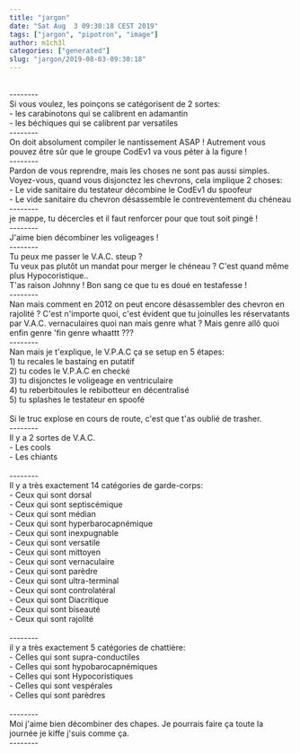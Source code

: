 ```yaml
---
title: "jargon"
date: "Sat Aug  3 09:30:18 CEST 2019"
tags: ["jargon", "pipotron", "image"]
author: m1ch3l
categories: ["generated"]
slug: "jargon/2019-08-03-09:30:18"
---
```


<br />--------<br />Si vous voulez, les poinçons se catégorisent de 2 sortes:<br />- les carabinotons qui se calibrent en adamantin<br />- les béchiques qui se calibrent par versatiles<br />--------<br />On doit absolument compiler le nantissement ASAP ! Autrement vous pouvez être sûr que le groupe CodEv1 va vous péter à la figure !<br />--------<br />Pardon de vous reprendre, mais les choses ne sont pas aussi simples. Voyez-vous, quand vous disjonctez les chevrons, cela implique 2 choses: <br />- Le vide sanitaire du testateur décombine le CodEv1 du spoofeur<br />- Le vide sanitaire du chevron désassemble le contreventement du chéneau<br />--------<br />je mappe, tu décercles et il faut renforcer pour que tout soit pingé !<br />--------<br />J'aime bien décombiner les voligeages !<br />--------<br />Tu peux me passer le V.A.C. steup ? <br />Tu veux pas plutôt un mandat pour merger le chéneau ? C'est quand même plus Hypocoristique.. <br />T'as raison Johnny ! Bon sang ce que tu es doué en testafesse !<br />--------<br />Nan mais comment en 2012 on peut encore désassembler des chevron en rajolité ? C'est n'importe quoi, c'est évident que tu joinulles les réservatants par V.A.C. vernaculaires quoi nan mais genre what ? Mais genre allô quoi enfin genre 'fin genre whaattt ???<br />--------<br />Nan mais je t'explique, le V.P.A.C ça se setup en 5 étapes:<br />1) tu recales le bastaing en putatif<br />2) tu codes le V.P.A.C en checké<br />3) tu disjonctes le voligeage en ventriculaire<br />4) tu reberbitoules le rebibotteur en décentralisé<br />5) tu splashes le testateur en spoofé<br /><br />Si le truc explose en cours de route, c'est que t'as oublié de trasher.<br />--------<br />Il y a 2 sortes de V.A.C.<br />- Les cools<br />- Les chiants<br /><br />--------<br />Il y a très exactement 14 catégories de garde-corps:<br />- Ceux qui sont dorsal <br />- Ceux qui sont septiscémique <br />- Ceux qui sont médian <br />- Ceux qui sont hyperbarocapnémique <br />- Ceux qui sont inexpugnable <br />- Ceux qui sont versatile <br />- Ceux qui sont mittoyen <br />- Ceux qui sont vernaculaire <br />- Ceux qui sont parèdre <br />- Ceux qui sont ultra-terminal <br />- Ceux qui sont controlatéral <br />- Ceux qui sont Diacritique <br />- Ceux qui sont biseauté <br />- Ceux qui sont rajolité <br /><br />--------<br />il y a très exactement 5 catégories de chattière:<br />- Celles qui sont supra-conductiles <br />- Celles qui sont hypobarocapnémiques <br />- Celles qui sont Hypocoristiques <br />- Celles qui sont vespérales <br />- Celles qui sont parèdres <br /><br />--------<br />Moi j'aime bien décombiner des chapes. Je pourrais faire ça toute la journée je kiffe j'suis comme ça.<br />--------<br />
